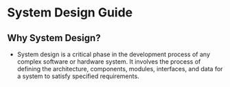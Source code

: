 # System Design Guide

## Why System Design?
- System design is a critical phase in the development process of any complex software or hardware system. It involves the process of defining the architecture, components, modules, interfaces, and data for a system to satisfy specified requirements.
